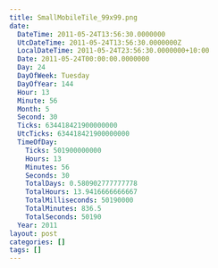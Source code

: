 ```yaml
---
title: SmallMobileTile_99x99.png
date:
  DateTime: 2011-05-24T13:56:30.0000000
  UtcDateTime: 2011-05-24T13:56:30.0000000Z
  LocalDateTime: 2011-05-24T23:56:30.0000000+10:00
  Date: 2011-05-24T00:00:00.0000000
  Day: 24
  DayOfWeek: Tuesday
  DayOfYear: 144
  Hour: 13
  Minute: 56
  Month: 5
  Second: 30
  Ticks: 634418421900000000
  UtcTicks: 634418421900000000
  TimeOfDay:
    Ticks: 501900000000
    Hours: 13
    Minutes: 56
    Seconds: 30
    TotalDays: 0.580902777777778
    TotalHours: 13.9416666666667
    TotalMilliseconds: 50190000
    TotalMinutes: 836.5
    TotalSeconds: 50190
  Year: 2011
layout: post
categories: []
tags: []
---
```


